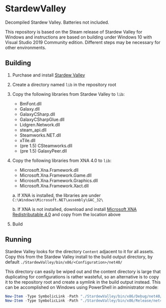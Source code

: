 # StardewValley

Decompiled Stardew Valley. Batteries not included.

This repository is based on the Steam release of Stardew Valley for Windows and
instructions are based on building under Windows 10 with Visual Studio 2019
Community edition. Different steps may be necessary for other environments.


## Building

1.  Purchase and install [Stardew Valley](https://www.stardewvalley.net/)

1.  Create a directory named `lib` in the repository root

1.  Copy the following libraries from Stardew Valley to `lib`:
    - BmFont.dll
    - Galaxy.dll
    - GalaxyCSharp.dll
    - GalaxyCSharpGlue.dll
    - Lidgren.Network.dll
    - steam_api.dll
    - Steamworks.NET.dll
    - xTile.dll
    - (pre 1.5) CSteamworks.dll
    - (pre 1.5) GalaxyPeer.dll

1.  Copy the following libraries from XNA 4.0 to `lib`:
    - Microsoft.Xna.Framework.dll
    - Microsoft.Xna.Framework.Game.dll
    - Microsoft.Xna.Framework.Graphics.dll
    - Microsoft.Xna.Framework.Xact.dll

    a. If XNA is installed, the libraries are under `C:\Windows\Microsoft.NET\assembly\GAC_32\`

    b. If XNA is not installed, download and install [Microsoft XNA Redistributable 4.0](https://www.microsoft.com/en-us/download/details.aspx?id=27598) and copy from the location above

1.  Build


## Running

Stardew Valley looks for the directory `Content` adjacent to it for all assets.
Copy this from the Stardew Valley install to the build output 
directory, by default `./StardewValley/bin/x86/<Configuration>/net40/`

This directory can easily be wiped out and the content directory is large that 
duplicating for configurations is rather wasteful, so an alternative is to copy
it to the repository root and create a symlink in the build output instead. 
This can be accomplished on Windows using PowerShell in administrator mode:

```powershell
New-Item -Type SymbolicLink -Path "./StardewValley/bin/x86/Debug/net40/Content" -Target "./Content/"
New-Item -Type SymbolicLink -Path "./StardewValley/bin/x86/Release/net40/Content" -Target "./Content/"
```
